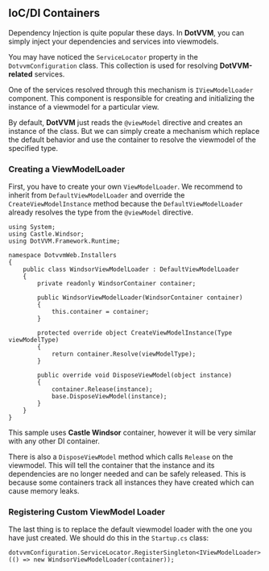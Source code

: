 ## IoC/DI Containers

Dependency Injection is quite popular these days. In **DotVVM**, you can 
simply inject your dependencies and services into viewmodels.

You may have noticed the `ServiceLocator` property in the `DotvvmConfiguration` class.
This collection is used for resolving **DotVVM-related** services.

One of the services resolved through this mechanism is `IViewModelLoader` component.
This component is responsible for creating and initializing the instance of a viewmodel
for a particular view.

By default, **DotVVM** just reads the `@viewModel` directive and creates an instance 
of the class. But we can simply create a mechanism which replace the default behavior
and use the container to resolve the viewmodel of the specified type.

### Creating a ViewModelLoader

First, you have to create your own `ViewModelLoader`. We recommend to inherit from
`DefaultViewModelLoader` and override the `CreateViewModelInstance` method because the 
`DefaultViewModelLoader` already resolves the type from the `@viewModel` directive.

```CSHARP
using System;
using Castle.Windsor;
using DotVVM.Framework.Runtime;

namespace DotvvmWeb.Installers
{
    public class WindsorViewModelLoader : DefaultViewModelLoader
    {
        private readonly WindsorContainer container;

        public WindsorViewModelLoader(WindsorContainer container)
        {
            this.container = container;
        }

        protected override object CreateViewModelInstance(Type viewModelType)
        {
            return container.Resolve(viewModelType);
        }

        public override void DisposeViewModel(object instance)
        {
            container.Release(instance);
            base.DisposeViewModel(instance);
        }
    }
}
```

This sample uses **Castle Windsor** container, however it will be very similar with
any other DI container.

There is also a `DisposeViewModel` method which calls `Release` on the viewmodel.
This will tell the container that the instance and its dependencies are no longer needed
and can be safely released. This is because some containers track all instances they have created
which can cause memory leaks. 


### Registering Custom ViewModel Loader

The last thing is to replace the default viewmodel loader with the one you have just created.
We should do this in the `Startup.cs` class:

```CSHARP
dotvvmConfiguration.ServiceLocator.RegisterSingleton<IViewModelLoader>(() => new WindsorViewModelLoader(container));
```
